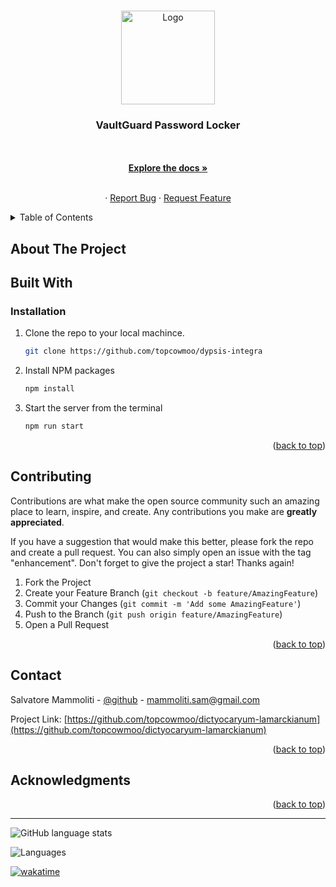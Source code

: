<a name="readme-top"></a>

<!-- [![Netlify Status](https://api.netlify.com/api/v1/badges/9780abc1-5367-4808-a38b-5a5d8a783e8d/deploy-status)](https://app.netlify.com/sites/salvatoremammoliti/deploys) -->

<br />
<div align="center">
  <a href="https://github.com/topcowmoo/dictyocaryum-lamarckianum"> 
    <img src="https://vaultguardbucket2024.s3.us-east-1.amazonaws.com/vplogo.svg"
   <!-- alt="Logo"
   style="height: 150px">
  </a> 

<h3 align="center">VaultGuard Password Locker</h3>

<!-- <p align="center"> This project is a single-page React portfolio designed to showcase my skills and projects as a full-stack web developer. Built using Vite for fast development and Tailwind CSS for responsive and modern styling, this Progressive Web App (PWA) includes sections like About, Projects, and Contact. It provides a clean, professional interface for potential employers or clients to explore my work and easily connect with me. The portfolio is hosted on Netlify (link below). Thank you for visiting! </p> -->

<br />
<br />
<a href="https://github.com/topcowmoo/dictyocaryum-lamarckianum"><strong>Explore the docs »</strong></a>
<br />
<br />

<!-- https://vpl.onrender.com -->
<!-- <a href="https://salvatoremammoliti.netlify.app/">Deployed App on Netlify</a> -->
·
<a href="hhttps://github.com/topcowmoo/dictyocaryum-lamarckianum/issues">Report Bug</a>
·
<a href="hhttps://github.com/topcowmoo/dictyocaryum-lamarckianum/issues">Request Feature</a>
</p>
</div>

<!-- TABLE OF CONTENTS -->

<details>
  <summary>Table of Contents</summary>
  <ol>
    <li>
      <a href="#about-the-project">About The Project</a>
      <ul>
        <li><a href="#built-with">Built With</a></li>
      </ul>
    </li>
    <li><a href="#installation">Installation</a></li>
    <li>
      <a href="#contributing">Contributing</a>
    </li>
    <li>
      <a href="#contact">Contact</a>
    </li>
    <li>
      <a href="#acknowledgments">Acknowledgments</a>
    </li>
  </ol>
</details>

<!-- ABOUT THE PROJECT -->

## About The Project

<!-- A clean and modern design with both dark and light mode options allows users to toggle between themes for an optimal viewing experience. The site is fully responsive, providing smooth functionality across all devices, from desktops to mobile. Each section—About, Projects, and Contact—is designed for easy navigation and a seamless user experience. The portfolio is hosted on Netlify and showcases my work and skills as a full-stack web developer.

Dark Mode Landing Page:

![image](https://portfoliobucket2024.s3.amazonaws.com/landingdark.webp)

Light Mode Landing Page:

![image](https://portfoliobucket2024.s3.amazonaws.com/landinglight.webp)

About Me Page In Dark Mode:

![image](https://portfoliobucket2024.s3.amazonaws.com/about.webp)

Projects Page In Light Mode:

![image](https://portfoliobucket2024.s3.amazonaws.com/projects.webp)

Contact Page In Light Mode:

![image](https://portfoliobucket2024.s3.amazonaws.com/contact.webp)

Mobile View In Dark Mode:

![image](https://portfoliobucket2024.s3.amazonaws.com/mobile.webp)

Hamburger Menu In Dark Mode:

![image](https://portfoliobucket2024.s3.amazonaws.com/hamburger.webp) -->

<!-- BUILT WITH -->

## Built With

<!-- ![My Skills](https://portfoliobucket2024.s3.amazonaws.com/readicons.svg) -->

<!-- INSTALLATION -->

### Installation

1. Clone the repo to your local machince.

   ```sh
   git clone https://github.com/topcowmoo/dypsis-integra
   ```

2. Install NPM packages

   ```sh
   npm install
   ```

3. Start the server from the terminal

   ```sh
   npm run start
   ```

<p align="right">(<a href="#readme-top">back to top</a>)</p>

<!-- CONTRIBUTING -->

## Contributing

Contributions are what make the open source community such an amazing place to learn, inspire, and create. Any contributions you make are **greatly appreciated**.

If you have a suggestion that would make this better, please fork the repo and create a pull request. You can also simply open an issue with the tag "enhancement".
Don't forget to give the project a star! Thanks again!

1. Fork the Project
2. Create your Feature Branch (`git checkout -b feature/AmazingFeature`)
3. Commit your Changes (`git commit -m 'Add some AmazingFeature'`)
4. Push to the Branch (`git push origin feature/AmazingFeature`)
5. Open a Pull Request

<p align="right">(<a href="#readme-top">back to top</a>)</p>

<!-- CONTACT -->

## Contact

Salvatore Mammoliti - [@github](https://github.com/topcowmoo) - <mammoliti.sam@gmail.com>

Project Link: [https://github.com/topcowmoo/dictyocaryum-lamarckianum](https://github.com/topcowmoo/dictyocaryum-lamarckianum)

<!-- Netlify Link: [https://salvatoremammoliti.netlify.app/](https://salvatoremammoliti.netlify.app/) -->

<p align="right">(<a href="#readme-top">back to top</a>)</p>

<!-- ACKNOWLEDGMENTS -->

## Acknowledgments

<!-- - [Vite](https://vitejs.dev/)
- [Amazon S3](https://aws.amazon.com/s3/)
- [React](https://react.dev/)
- [Netlify](https://www.netlify.com/)
- [Tailwindcss](https://tailwindcss.com/)
- [Adobe Express](https://new.express.adobe.com/)
- [ChatGPT](https://chat.openai.com/)
- [Best README Template](https://github.com/othneildrew/Best-README-Template)
- [Simple Icons](https://simpleicons.org/)
- [Figma](https://www.figma.com/) -->

<p align="right">(<a href="#readme-top">back to top</a>)</p>

---

![GitHub language stats](https://img.shields.io/github/languages/top/topcowmoo/dictyocaryum-lamarckianum)

![Languages](https://img.shields.io/github/languages/count/topcowmoo/dictyocaryum-lamarckianum)

[![wakatime](https://wakatime.com/badge/user/018eee6c-d24d-478e-b142-37a7c9e0fdac/project/89e96db3-9662-48a0-ab6b-6e8bc2ea53fc.svg)](https://wakatime.com/badge/user/018eee6c-d24d-478e-b142-37a7c9e0fdac/project/89e96db3-9662-48a0-ab6b-6e8bc2ea53fc)

